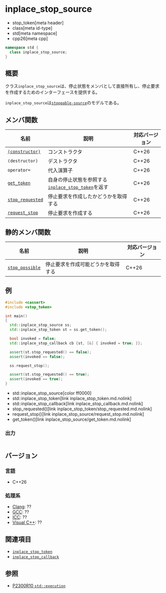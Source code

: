 # inplace_stop_source
* stop_token[meta header]
* class[meta id-type]
* std[meta namespace]
* cpp26[meta cpp]

```cpp
namespace std {
  class inplace_stop_source;
}
```

## 概要
クラス`inplace_stop_source`は、停止状態をメンバとして直接所有し、停止要求を作成するためのインターフェースを提供する。

`inplace_stop_source`は[`stoppable-source`](stoppable-source.md)のモデルである。


## メンバ関数

| 名前 | 説明 | 対応バージョン |
|------|------|-------|
| [`(constructor)`](inplace_stop_source/op_constructor.md.nolink) | コンストラクタ | C++26 |
| `(destructor)` | デストラクタ | C++26 |
| `operator=` | 代入演算子 | C++26 |
| [`get_token`](inplace_stop_source/get_token.md.nolink) | 自身の停止状態を参照する[`inplace_stop_token`](inplace_stop_token.md.nolink)を返す | C++26 |
| [`stop_requested`](inplace_stop_source/stop_requested.md.nolink) | 停止要求を作成したかどうかを取得する | C++26 |
| [`request_stop`](inplace_stop_source/request_stop.md.nolink) | 停止要求を作成する | C++26 |

## 静的メンバ関数

| 名前 | 説明 | 対応バージョン |
|------|------|-------|
| [`stop_possible`](inplace_stop_source/stop_possible.md.nolink) | 停止要求を作成可能どうかを取得する | C++26 |


## 例
```cpp example
#include <cassert>
#include <stop_token>

int main()
{
  std::inplace_stop_source ss;
  std::inplace_stop_token st = ss.get_token();

  bool invoked = false;
  std::inplace_stop_callback cb {st, [&] { invoked = true; }};

  assert(st.stop_requested() == false);
  assert(invoked == false);

  ss.request_stop();

  assert(st.stop_requested() == true);
  assert(invoked == true);
}
```
* std::inplace_stop_source[color ff0000]
* std::inplace_stop_token[link inplace_stop_token.md.nolink]
* std::inplace_stop_callback[link inplace_stop_callback.md.nolink]
* stop_requested()[link inplace_stop_token/stop_requested.md.nolink]
* request_stop()[link inplace_stop_source/request_stop.md.nolink]
* get_token()[link inplace_stop_source/get_token.md.nolink]

### 出力
```
```


## バージョン
### 言語
- C++26

### 処理系
- [Clang](/implementation.md#clang): ??
- [GCC](/implementation.md#gcc): ??
- [ICC](/implementation.md#icc): ??
- [Visual C++](/implementation.md#visual_cpp): ??


## 関連項目
- [`inplace_stop_token`](inplace_stop_token.md.nolink)
- [`inplace_stop_callback`](inplace_stop_callback.md.nolink)


## 参照
- [P2300R10 `std::execution`](https://www.open-std.org/jtc1/sc22/wg21/docs/papers/2024/p2300r10.html)
